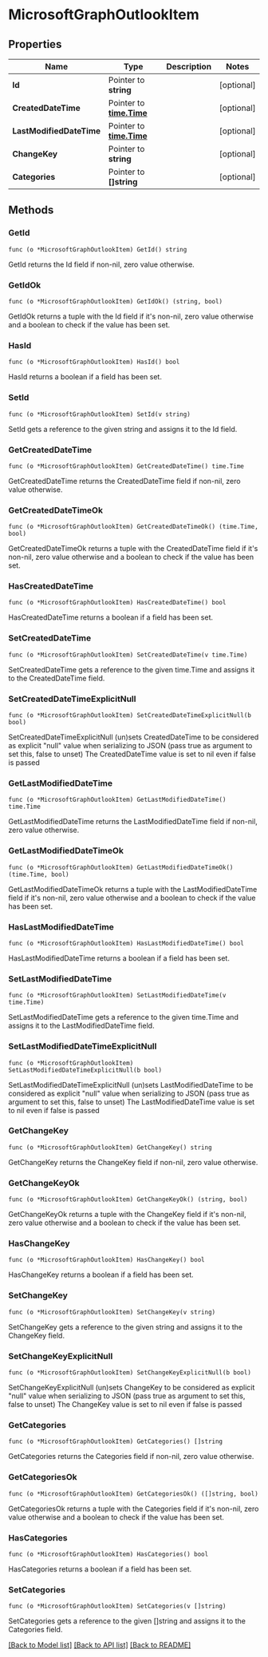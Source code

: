 # MicrosoftGraphOutlookItem

## Properties

Name | Type | Description | Notes
------------ | ------------- | ------------- | -------------
**Id** | Pointer to **string** |  | [optional] 
**CreatedDateTime** | Pointer to [**time.Time**](time.Time.md) |  | [optional] 
**LastModifiedDateTime** | Pointer to [**time.Time**](time.Time.md) |  | [optional] 
**ChangeKey** | Pointer to **string** |  | [optional] 
**Categories** | Pointer to **[]string** |  | [optional] 

## Methods

### GetId

`func (o *MicrosoftGraphOutlookItem) GetId() string`

GetId returns the Id field if non-nil, zero value otherwise.

### GetIdOk

`func (o *MicrosoftGraphOutlookItem) GetIdOk() (string, bool)`

GetIdOk returns a tuple with the Id field if it's non-nil, zero value otherwise
and a boolean to check if the value has been set.

### HasId

`func (o *MicrosoftGraphOutlookItem) HasId() bool`

HasId returns a boolean if a field has been set.

### SetId

`func (o *MicrosoftGraphOutlookItem) SetId(v string)`

SetId gets a reference to the given string and assigns it to the Id field.

### GetCreatedDateTime

`func (o *MicrosoftGraphOutlookItem) GetCreatedDateTime() time.Time`

GetCreatedDateTime returns the CreatedDateTime field if non-nil, zero value otherwise.

### GetCreatedDateTimeOk

`func (o *MicrosoftGraphOutlookItem) GetCreatedDateTimeOk() (time.Time, bool)`

GetCreatedDateTimeOk returns a tuple with the CreatedDateTime field if it's non-nil, zero value otherwise
and a boolean to check if the value has been set.

### HasCreatedDateTime

`func (o *MicrosoftGraphOutlookItem) HasCreatedDateTime() bool`

HasCreatedDateTime returns a boolean if a field has been set.

### SetCreatedDateTime

`func (o *MicrosoftGraphOutlookItem) SetCreatedDateTime(v time.Time)`

SetCreatedDateTime gets a reference to the given time.Time and assigns it to the CreatedDateTime field.

### SetCreatedDateTimeExplicitNull

`func (o *MicrosoftGraphOutlookItem) SetCreatedDateTimeExplicitNull(b bool)`

SetCreatedDateTimeExplicitNull (un)sets CreatedDateTime to be considered as explicit "null" value
when serializing to JSON (pass true as argument to set this, false to unset)
The CreatedDateTime value is set to nil even if false is passed
### GetLastModifiedDateTime

`func (o *MicrosoftGraphOutlookItem) GetLastModifiedDateTime() time.Time`

GetLastModifiedDateTime returns the LastModifiedDateTime field if non-nil, zero value otherwise.

### GetLastModifiedDateTimeOk

`func (o *MicrosoftGraphOutlookItem) GetLastModifiedDateTimeOk() (time.Time, bool)`

GetLastModifiedDateTimeOk returns a tuple with the LastModifiedDateTime field if it's non-nil, zero value otherwise
and a boolean to check if the value has been set.

### HasLastModifiedDateTime

`func (o *MicrosoftGraphOutlookItem) HasLastModifiedDateTime() bool`

HasLastModifiedDateTime returns a boolean if a field has been set.

### SetLastModifiedDateTime

`func (o *MicrosoftGraphOutlookItem) SetLastModifiedDateTime(v time.Time)`

SetLastModifiedDateTime gets a reference to the given time.Time and assigns it to the LastModifiedDateTime field.

### SetLastModifiedDateTimeExplicitNull

`func (o *MicrosoftGraphOutlookItem) SetLastModifiedDateTimeExplicitNull(b bool)`

SetLastModifiedDateTimeExplicitNull (un)sets LastModifiedDateTime to be considered as explicit "null" value
when serializing to JSON (pass true as argument to set this, false to unset)
The LastModifiedDateTime value is set to nil even if false is passed
### GetChangeKey

`func (o *MicrosoftGraphOutlookItem) GetChangeKey() string`

GetChangeKey returns the ChangeKey field if non-nil, zero value otherwise.

### GetChangeKeyOk

`func (o *MicrosoftGraphOutlookItem) GetChangeKeyOk() (string, bool)`

GetChangeKeyOk returns a tuple with the ChangeKey field if it's non-nil, zero value otherwise
and a boolean to check if the value has been set.

### HasChangeKey

`func (o *MicrosoftGraphOutlookItem) HasChangeKey() bool`

HasChangeKey returns a boolean if a field has been set.

### SetChangeKey

`func (o *MicrosoftGraphOutlookItem) SetChangeKey(v string)`

SetChangeKey gets a reference to the given string and assigns it to the ChangeKey field.

### SetChangeKeyExplicitNull

`func (o *MicrosoftGraphOutlookItem) SetChangeKeyExplicitNull(b bool)`

SetChangeKeyExplicitNull (un)sets ChangeKey to be considered as explicit "null" value
when serializing to JSON (pass true as argument to set this, false to unset)
The ChangeKey value is set to nil even if false is passed
### GetCategories

`func (o *MicrosoftGraphOutlookItem) GetCategories() []string`

GetCategories returns the Categories field if non-nil, zero value otherwise.

### GetCategoriesOk

`func (o *MicrosoftGraphOutlookItem) GetCategoriesOk() ([]string, bool)`

GetCategoriesOk returns a tuple with the Categories field if it's non-nil, zero value otherwise
and a boolean to check if the value has been set.

### HasCategories

`func (o *MicrosoftGraphOutlookItem) HasCategories() bool`

HasCategories returns a boolean if a field has been set.

### SetCategories

`func (o *MicrosoftGraphOutlookItem) SetCategories(v []string)`

SetCategories gets a reference to the given []string and assigns it to the Categories field.


[[Back to Model list]](../README.md#documentation-for-models) [[Back to API list]](../README.md#documentation-for-api-endpoints) [[Back to README]](../README.md)


